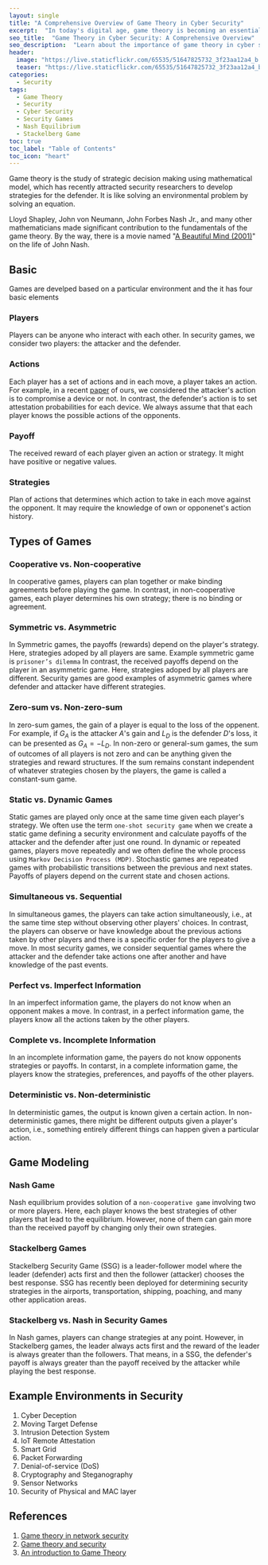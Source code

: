 ```yaml
---
layout: single
title: "A Comprehensive Overview of Game Theory in Cyber Security"
excerpt:  "In today's digital age, game theory is becoming an essential tool for understanding cyber security. Game theory allows security professionals to model the interactions between attackers and defenders in various security scenarios. In this blog post, we'll provide a comprehensive overview of game theory in cyber security, including key concepts, applications, and real-world examples."
seo_title:  "Game Theory in Cyber Security: A Comprehensive Overview"
seo_description:  "Learn about the importance of game theory in cyber security, and how it can help you better understand the interactions between attackers and defenders. Discover key concepts, applications, and real-world examples in this comprehensive overview."
header:
  image: "https://live.staticflickr.com/65535/51647825732_3f23aa12a4_b.jpg"
  teaser: "https://live.staticflickr.com/65535/51647825732_3f23aa12a4_b.jpg"
categories:
  - Security
tags:
  - Game Theory
  - Security
  - Cyber Security
  - Security Games
  - Nash Equilibrium
  - Stackelberg Game
toc: true
toc_label: "Table of Contents"
toc_icon: "heart"
---
```



Game theory is the study of strategic decision making using mathematical model, which has recently attracted security researchers to develop strategies for the defender. It is like solving an environmental problem by solving an equation.

Lloyd Shapley, John von Neumann, John Forbes Nash Jr., and many other mathematicians made significant contribution to the fundamentals of the game theory. By the way, there is a movie named "[A Beautiful Mind (2001)](https://en.wikipedia.org/wiki/A_Beautiful_Mind_(film))" on the life of John Nash.

## Basic
Games are develped based on a particular environment and the it has four basic elements

### Players
Players can be anyone who interact with each other. In security games, we consider two players: the attacker and the defender.
 
### Actions
Each player has a set of actions and in each move, a player takes an action. For example, in a recent [paper](https://arxiv.org/pdf/2109.07724.pdf) of ours, we considered the attacker's action is to compromise a device or not. In contrast, the defender's action is to set attestation probabilities for each device. We always assume that that each player knows the possible actions of the opponents.

### Payoff
The received reward of each player given an action or strategy. It might have positive or negative values.

### Strategies
Plan of actions that determines which action to take in each move against the opponent. It may require the knowledge of own or opponenet's action history.


## Types of Games
### Cooperative vs. Non-cooperative
In cooperative games, players can plan together or make binding agreements before playing the game. In contrast, in non-cooperative games, each player determines his own strategy; there is no binding or agreement. 

### Symmetric vs. Asymmetric
In Symmetric games, the payoffs (rewards) depend on the player's  strategy. Here, strategies adoped by all players are same. Example symmetric game is `prisoner’s dilemma` In contrast, the received payoffs depend on the player in an asymmetric game. Here, strategies adoped by all players are different. Security games are good examples of asymmetric games where defender and attacker have different strategies.

### Zero-sum vs. Non-zero-sum 
In zero-sum games, the gain of a player is equal to the loss of the oppenent. For example, if $G_A$ is the attacker $A$'s gain and $L_D$ is the defender $D$'s loss, it can be presented as $G_A = -L_D$. In non-zero or general-sum games, the sum of outcomes of all players is not zero and can be anything given the strategies and reward structures. If the sum remains constant independent of whatever strategies chosen by the players, the game is called a constant-sum game.

### Static vs. Dynamic Games
Static games are played only once at the same time given each player's strategy. We often use the term `one-shot security game` when we create a static game defining a security environment and calculate payoffs of the attacker and the defender after just one round. In dynamic or repeated games, players move repeatedly and we often define the whole process using `Markov Decision Process (MDP)`. Stochastic games are repeated games with probabilistic transitions between the previous and next states. Payoffs of players depend on the current state and chosen actions.

### Simultaneous vs. Sequential
In simultaneous games, the players can take action simultaneously, i.e., at the same time step without observing other players' choices. In contrast, the players can observe or have knowledge about the previous actions taken by other players and there is a specific order for the players to give a move. In most security games, we consider sequential games where the attacker and the defender take actions one after another and have knowledge of the past events.

### Perfect vs. Imperfect Information
In an imperfect information game, the players do not know when an opponent makes a move. In contrast, in a perfect information game, the players know all the actions taken by the other players.

### Complete vs. Incomplete Information
In an incomplete information game, the payers do not know opponents strategies or payoffs. In contarst, in a complete information game, the players know the strategies, preferences, and payoffs of the other players.

### Deterministic vs. Non-deterministic
In deterministic games, the output is known given a certain action. In non-deterministic games, there might be different outputs given a player's action, i.e., something entirely different things can happen given a particular action. 


## Game Modeling
### Nash Game
Nash equilibrium provides solution of a `non-cooperative game` involving two or more players. Here, each player knows the best strategies of other players that lead to the equilibrium. However, none of them can gain more than the received payoff by changing only their own strategies.

### Stackelberg Games
Stackelberg Security Game (SSG) is a leader-follower model where the leader (defender) acts first and then the follower (attacker) chooses the best response. SSG has recently been deployed for determining security strategies in the airports, transportation, shipping, poaching, and many other application areas.

### Stackelberg vs. Nash in Security Games
In Nash games, players can change strategies at any point. However, in Stackelberg games, the leader always acts first and the reward of the leader is always greater than the followers. That means, in a SSG, the defender's payoff is always greater than the payoff received by the attacker while playing the best response.


## Example Environments in Security
1. Cyber Deception
2. Moving Target Defense
3. Intrusion Detection System
4. IoT Remote Attestation
5. Smart Grid
6. Packet Forwarding
7. Denial-of-service (DoS)
8. Cryptography and Steganography
9. Sensor Networks
10. Security of Physical and MAC layer


## References
1. [Game theory in network security](https://www.slideshare.net/RahmaSallam/game-theory-in-network-security)
2. [Game theory and security](https://www.slideserve.com/mariel/game-theory-and-security)
3. [An introduction to Game Theory](https://www.slideshare.net/paultraf/an-introduction-to-game-theory)
<!--stackedit_data:
eyJoaXN0b3J5IjpbLTc3OTU3ODE2NywzNDYzMDc5OV19
-->